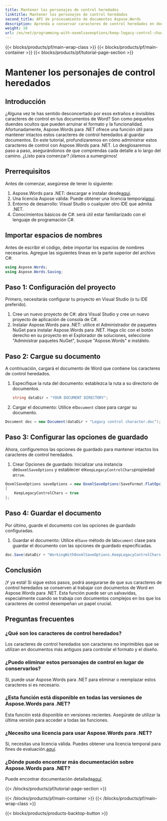 ```yaml
---
title: Mantener los personajes de control heredados
linktitle: Mantener los personajes de control heredados
second_title: API de procesamiento de documentos Aspose.Words
description: Aprenda a conservar caracteres de control heredados en documentos de Word usando Aspose.Words para .NET con esta guía paso a paso.
weight: 10
url: /es/net/programming-with-ooxmlsaveoptions/keep-legacy-control-chars/
---
```


{{< blocks/products/pf/main-wrap-class >}}
{{< blocks/products/pf/main-container >}}
{{< blocks/products/pf/tutorial-page-section >}}

# Mantener los personajes de control heredados

## Introducción

¿Alguna vez te has sentido desconcertado por esos extraños e invisibles caracteres de control en tus documentos de Word? Son como pequeños duendes ocultos que pueden arruinar el formato y la funcionalidad. Afortunadamente, Aspose.Words para .NET ofrece una función útil para mantener intactos estos caracteres de control heredados al guardar documentos. En este tutorial, profundizaremos en cómo administrar estos caracteres de control con Aspose.Words para .NET. Lo desglosaremos paso a paso, asegurándonos de que comprendas cada detalle a lo largo del camino. ¿Listo para comenzar? ¡Vamos a sumergirnos!

## Prerrequisitos

Antes de comenzar, asegúrese de tener lo siguiente:

1.  Aspose.Words para .NET: descargar e instalar desde[aquí](https://releases.aspose.com/words/net/).
2.  Una licencia Aspose válida: Puede obtener una licencia temporal[aquí](https://purchase.aspose.com/temporary-license/).
3. Entorno de desarrollo: Visual Studio o cualquier otro IDE que admita .NET.
4. Conocimientos básicos de C#: será útil estar familiarizado con el lenguaje de programación C#.

## Importar espacios de nombres

Antes de escribir el código, debe importar los espacios de nombres necesarios. Agregue las siguientes líneas en la parte superior del archivo C#:

```csharp
using Aspose.Words;
using Aspose.Words.Saving;
```

## Paso 1: Configuración del proyecto

Primero, necesitarás configurar tu proyecto en Visual Studio (o tu IDE preferido). 

1. Cree un nuevo proyecto de C#: abra Visual Studio y cree un nuevo proyecto de aplicación de consola de C#.
2. Instalar Aspose.Words para .NET: utilice el Administrador de paquetes NuGet para instalar Aspose.Words para .NET. Haga clic con el botón derecho en su proyecto en el Explorador de soluciones, seleccione "Administrar paquetes NuGet", busque "Aspose.Words" e instálelo.

## Paso 2: Cargue su documento

A continuación, cargará el documento de Word que contiene los caracteres de control heredados.

1. Especifique la ruta del documento: establezca la ruta a su directorio de documentos.
   
   ```csharp
   string dataDir = "YOUR DOCUMENT DIRECTORY";
   ```

2.  Cargar el documento: Utilice el`Document` clase para cargar su documento.

   ```csharp
   Document doc = new Document(dataDir + "Legacy control character.doc");
   ```

## Paso 3: Configurar las opciones de guardado

Ahora, configuremos las opciones de guardado para mantener intactos los caracteres de control heredados.

1.  Crear Opciones de guardado: Inicializar una instancia de`OoxmlSaveOptions` y establecer el`KeepLegacyControlChars`propiedad a`true`.

   ```csharp
   OoxmlSaveOptions saveOptions = new OoxmlSaveOptions(SaveFormat.FlatOpc)
   {
       KeepLegacyControlChars = true
   };
   ```

## Paso 4: Guardar el documento

Por último, guarde el documento con las opciones de guardado configuradas.

1.  Guardar el documento: Utilice el`Save` método de la`Document` clase para guardar el documento con las opciones de guardado especificadas.

   ```csharp
   doc.Save(dataDir + "WorkingWithOoxmlSaveOptions.KeepLegacyControlChars.docx", saveOptions);
   ```

## Conclusión

¡Y ya está! Si sigue estos pasos, podrá asegurarse de que sus caracteres de control heredados se conserven al trabajar con documentos de Word en Aspose.Words para .NET. Esta función puede ser un salvavidas, especialmente cuando se trabaja con documentos complejos en los que los caracteres de control desempeñan un papel crucial. 

## Preguntas frecuentes

### ¿Qué son los caracteres de control heredados?

Los caracteres de control heredados son caracteres no imprimibles que se utilizan en documentos más antiguos para controlar el formato y el diseño.

### ¿Puedo eliminar estos personajes de control en lugar de conservarlos?

Sí, puede usar Aspose.Words para .NET para eliminar o reemplazar estos caracteres si es necesario.

### ¿Esta función está disponible en todas las versiones de Aspose.Words para .NET?

Esta función está disponible en versiones recientes. Asegúrate de utilizar la última versión para acceder a todas las funciones.

### ¿Necesito una licencia para usar Aspose.Words para .NET?

 Sí, necesitas una licencia válida. Puedes obtener una licencia temporal para fines de evaluación.[aquí](https://purchase.aspose.com/temporary-license/).

### ¿Dónde puedo encontrar más documentación sobre Aspose.Words para .NET?

 Puede encontrar documentación detallada[aquí](https://reference.aspose.com/words/net/).
 
{{< /blocks/products/pf/tutorial-page-section >}}

{{< /blocks/products/pf/main-container >}}
{{< /blocks/products/pf/main-wrap-class >}}

{{< blocks/products/products-backtop-button >}}
